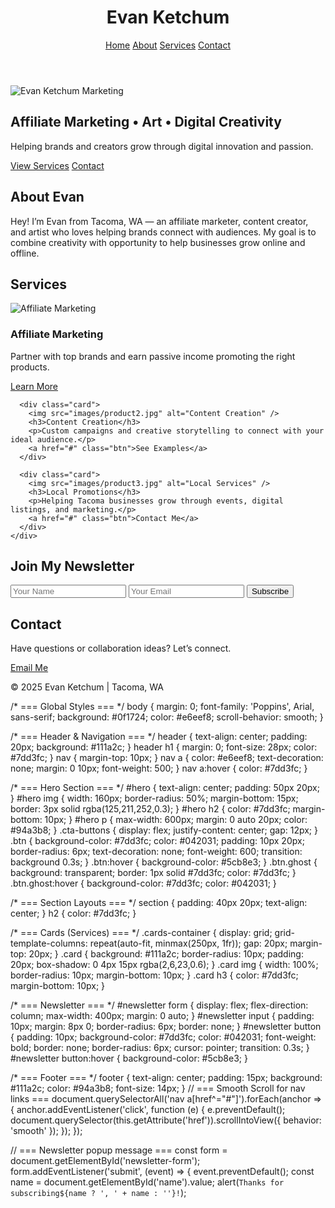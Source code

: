 <!DOCTYPE html>
<html lang="en">
<head>
  <meta charset="UTF-8" />
  <meta name="viewport" content="width=device-width, initial-scale=1.0" />
  <title>Evan Ketchum — Marketing Hub</title>

  <!-- ✅ Link to your CSS -->
  <link rel="stylesheet" href="css/style.css" />

  <!-- ✅ Open Graph Tags (for social media preview) -->
  <meta property="og:title" content="Evan Ketchum — Affiliate Marketer & Creator" />
  <meta property="og:description" content="Affiliate marketing • Art • Digital creativity from Tacoma, WA." />
  <meta property="og:image" content="images/og-image.png" />
  <meta property="og:type" content="website" />
</head>

<body>
  <!-- Navigation -->
  <header>
    <h1>Evan Ketchum</h1>
    <nav>
      <a href="#">Home</a>
      <a href="#about">About</a>
      <a href="#services">Services</a>
      <a href="#contact">Contact</a>
    </nav>
  </header>

  <!-- Hero Section -->
  <section id="hero">
    <img src="images/hero.png" alt="Evan Ketchum Marketing" />
    <h2>Affiliate Marketing • Art • Digital Creativity</h2>
    <p>Helping brands and creators grow through digital innovation and passion.</p>
    <div class="cta-buttons">
      <a href="#services" class="btn">View Services</a>
      <a href="#contact" class="btn ghost">Contact</a>
    </div>
  </section>

  <!-- About Section -->
  <section id="about">
    <h2>About Evan</h2>
    <p>Hey! I’m Evan from Tacoma, WA — an affiliate marketer, content creator, and artist who loves helping brands connect with audiences. My goal is to combine creativity with opportunity to help businesses grow online and offline.</p>
  </section>

  <!-- Services Section -->
  <section id="services">
    <h2>Services</h2>
    <div class="cards-container">
      <div class="card">
        <img src="images/product1.jpg" alt="Affiliate Marketing" />
        <h3>Affiliate Marketing</h3>
        <p>Partner with top brands and earn passive income promoting the right products.</p>
        <a href="#" class="btn">Learn More</a>
      </div>

      <div class="card">
        <img src="images/product2.jpg" alt="Content Creation" />
        <h3>Content Creation</h3>
        <p>Custom campaigns and creative storytelling to connect with your ideal audience.</p>
        <a href="#" class="btn">See Examples</a>
      </div>

      <div class="card">
        <img src="images/product3.jpg" alt="Local Services" />
        <h3>Local Promotions</h3>
        <p>Helping Tacoma businesses grow through events, digital listings, and marketing.</p>
        <a href="#" class="btn">Contact Me</a>
      </div>
    </div>
  </section>

  <!-- Newsletter Section -->
  <section id="newsletter">
    <h2>Join My Newsletter</h2>
    <form id="newsletter-form">
      <input type="text" id="name" placeholder="Your Name" required />
      <input type="email" id="email" placeholder="Your Email" required />
      <button type="submit" class="btn">Subscribe</button>
    </form>
  </section>

  <!-- Contact Section -->
  <section id="contact">
    <h2>Contact</h2>
    <p>Have questions or collaboration ideas? Let’s connect.</p>
    <p><a href="mailto:youremail@example.com" class="btn">Email Me</a></p>
  </section>

  <footer>
    <p>© 2025 Evan Ketchum | Tacoma, WA</p>
  </footer>

  <!-- ✅ Link to your JavaScript -->
  <script src="js/main.js"></script>
</body>
</html>
/* === Global Styles === */
body {
  margin: 0;
  font-family: 'Poppins', Arial, sans-serif;
  background: #0f1724;
  color: #e6eef8;
  scroll-behavior: smooth;
}

/* === Header & Navigation === */
header {
  text-align: center;
  padding: 20px;
  background: #111a2c;
}
header h1 {
  margin: 0;
  font-size: 28px;
  color: #7dd3fc;
}
nav {
  margin-top: 10px;
}
nav a {
  color: #e6eef8;
  text-decoration: none;
  margin: 0 10px;
  font-weight: 500;
}
nav a:hover {
  color: #7dd3fc;
}

/* === Hero Section === */
#hero {
  text-align: center;
  padding: 50px 20px;
}
#hero img {
  width: 160px;
  border-radius: 50%;
  margin-bottom: 15px;
  border: 3px solid rgba(125,211,252,0.3);
}
#hero h2 {
  color: #7dd3fc;
  margin-bottom: 10px;
}
#hero p {
  max-width: 600px;
  margin: 0 auto 20px;
  color: #94a3b8;
}
.cta-buttons {
  display: flex;
  justify-content: center;
  gap: 12px;
}
.btn {
  background-color: #7dd3fc;
  color: #042031;
  padding: 10px 20px;
  border-radius: 6px;
  text-decoration: none;
  font-weight: 600;
  transition: background 0.3s;
}
.btn:hover {
  background-color: #5cb8e3;
}
.btn.ghost {
  background: transparent;
  border: 1px solid #7dd3fc;
  color: #7dd3fc;
}
.btn.ghost:hover {
  background-color: #7dd3fc;
  color: #042031;
}

/* === Section Layouts === */
section {
  padding: 40px 20px;
  text-align: center;
}
h2 {
  color: #7dd3fc;
}

/* === Cards (Services) === */
.cards-container {
  display: grid;
  grid-template-columns: repeat(auto-fit, minmax(250px, 1fr));
  gap: 20px;
  margin-top: 20px;
}
.card {
  background: #111a2c;
  border-radius: 10px;
  padding: 20px;
  box-shadow: 0 4px 15px rgba(2,6,23,0.6);
}
.card img {
  width: 100%;
  border-radius: 10px;
  margin-bottom: 10px;
}
.card h3 {
  color: #7dd3fc;
  margin-bottom: 10px;
}

/* === Newsletter === */
#newsletter form {
  display: flex;
  flex-direction: column;
  max-width: 400px;
  margin: 0 auto;
}
#newsletter input {
  padding: 10px;
  margin: 8px 0;
  border-radius: 6px;
  border: none;
}
#newsletter button {
  padding: 10px;
  background-color: #7dd3fc;
  color: #042031;
  font-weight: bold;
  border: none;
  border-radius: 6px;
  cursor: pointer;
  transition: 0.3s;
}
#newsletter button:hover {
  background-color: #5cb8e3;
}

/* === Footer === */
footer {
  text-align: center;
  padding: 15px;
  background: #111a2c;
  color: #94a3b8;
  font-size: 14px;
}
// === Smooth Scroll for nav links ===
document.querySelectorAll('nav a[href^="#"]').forEach(anchor => {
  anchor.addEventListener('click', function (e) {
    e.preventDefault();
    document.querySelector(this.getAttribute('href')).scrollIntoView({
      behavior: 'smooth'
    });
  });
});

// === Newsletter popup message ===
const form = document.getElementById('newsletter-form');
form.addEventListener('submit', (event) => {
  event.preventDefault();
  const name = document.getElementById('name').value;
  alert(`Thanks for subscribing${name ? ', ' + name : ''}!`);